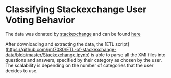 # Classifying Stackexchange User Voting Behavior
The data was donated by [stackexchange](https://data.stackexchange.com/) and can be found [here](https://archive.org/details/stackexchange)

After downloading and extracting the data, the [ETL script] (https://github.com/jmt7080/ETL-of-stackexchange-data/blob/master/Stackexchange.ipynb) is able to parse all the XMl files into questions and answers, specified by their category as chosen by the user. The scalability is depending on the number of categories that the user decides to use. 
